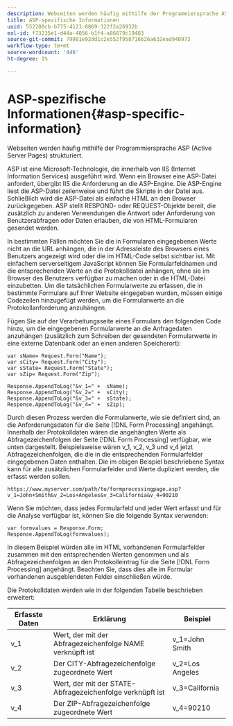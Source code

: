 ```yaml
---
description: Webseiten werden häufig mithilfe der Programmiersprache ASP (Active Server Pages) strukturiert.
title: ASP-spezifische Informationen
uuid: 552288cb-b775-4121-8869-322f2a26932b
exl-id: f73235e1-d44a-4056-b1f4-a86879c19483
source-git-commit: 79981e92dd1c2e552f958716626a632ead940973
workflow-type: tm+mt
source-wordcount: '446'
ht-degree: 1%

---
```


# ASP-spezifische Informationen{#asp-specific-information}

Webseiten werden häufig mithilfe der Programmiersprache ASP (Active Server Pages) strukturiert.

ASP ist eine Microsoft-Technologie, die innerhalb von IIS (Internet Information Services) ausgeführt wird. Wenn ein Browser eine ASP-Datei anfordert, übergibt IIS die Anforderung an die ASP-Engine. Die ASP-Engine liest die ASP-Datei zeilenweise und führt die Skripte in der Datei aus. Schließlich wird die ASP-Datei als einfache HTML an den Browser zurückgegeben. ASP stellt RESPOND- oder REQUEST-Objekte bereit, die zusätzlich zu anderen Verwendungen die Antwort oder Anforderung von Benutzerabfragen oder Daten erlauben, die von HTML-Formularen gesendet werden.

In bestimmten Fällen möchten Sie die in Formularen eingegebenen Werte nicht an die URL anhängen, die in der Adressleiste des Browsers eines Benutzers angezeigt wird oder die im HTML-Code selbst sichtbar ist. Mit einfachem serverseitigem JavaScript können Sie Formularfeldnamen und die entsprechenden Werte an die Protokolldatei anhängen, ohne sie im Browser des Benutzers verfügbar zu machen oder in die HTML-Datei einzubetten. Um die tatsächlichen Formularwerte zu erfassen, die in bestimmte Formulare auf Ihrer Website eingegeben wurden, müssen einige Codezeilen hinzugefügt werden, um die Formularwerte an die Protokollanforderung anzuhängen.

Fügen Sie auf der Verarbeitungsseite eines Formulars den folgenden Code hinzu, um die eingegebenen Formularwerte an die Anfragedaten anzuhängen (zusätzlich zum Schreiben der gesendeten Formularwerte in eine externe Datenbank oder an einen anderen Speicherort):

```
var sName= Request.Form("Name");
var sCity= Request.Form("City");
var sState= Request.Form("State");
var sZip= Request.Form("Zip");

Response.AppendToLog("&v_1=" +  sName);
Response.AppendToLog("&v_2=" +  sCity);
Response.AppendToLog("&v_3=" +  sState);
Response.AppendToLog("&v_4=" +  sZip);
```

Durch diesen Prozess werden die Formularwerte, wie sie definiert sind, an die Anforderungsdaten für die Seite [!DNL Form Processing] angehängt. Innerhalb der Protokolldaten wären die angehängten Werte als Abfragezeichenfolgen der Seite [!DNL Form Processing] verfügbar, wie unten dargestellt. Beispielsweise wären v_1, v_2, v_3 und v_4 jetzt Abfragezeichenfolgen, die die in die entsprechenden Formularfelder eingegebenen Daten enthalten. Die im obigen Beispiel beschriebene Syntax kann für alle zusätzlichen Formularfelder und Werte dupliziert werden, die erfasst werden sollen.

```
https://www.myserver.com/path/to/formprocessingpage.asp?v_1=John+Smith&v_2=Los+Angeles&v_3=California&v_4=90210
```

Wenn Sie möchten, dass jedes Formularfeld und jeder Wert erfasst und für die Analyse verfügbar ist, können Sie die folgende Syntax verwenden:

```
var formvalues = Response.Form;
Response.AppendToLog(formvalues);
```

In diesem Beispiel würden alle im HTML vorhandenen Formularfelder zusammen mit den entsprechenden Werten genommen und als Abfragezeichenfolgen an den Protokolleintrag für die Seite [!DNL Form Processing] angehängt. Beachten Sie, dass dies alle im Formular vorhandenen ausgeblendeten Felder einschließen würde.

Die Protokolldaten werden wie in der folgenden Tabelle beschrieben erweitert:

| Erfasste Daten | Erklärung | Beispiel |
|---|---|---|
| v_1 | Wert, der mit der Abfragezeichenfolge NAME verknüpft ist | v_1=John Smith |
| v_2 | Der CITY-Abfragezeichenfolge zugeordnete Wert | v_2=Los Angeles |
| v_3 | Wert, der mit der STATE-Abfragezeichenfolge verknüpft ist | v_3=California |
| v_4 | Der ZIP-Abfragezeichenfolge zugeordnete Wert | v_4=90210 |
